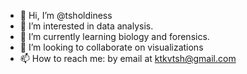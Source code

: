 - 👋 Hi, I’m @tsholdiness
- 👀 I’m interested in data analysis.
- 🌱 I’m currently learning biology and forensics. 
- 💞️ I’m looking to collaborate on visualizations
- 📫 How to reach me: by email at ktkvtsh@gmail.com

<!---
tsholdiness/tsholdiness is a ✨ special ✨ repository because its `README.md` (this file) appears on your GitHub profile.
You can click the Preview link to take a look at your changes.
--->
